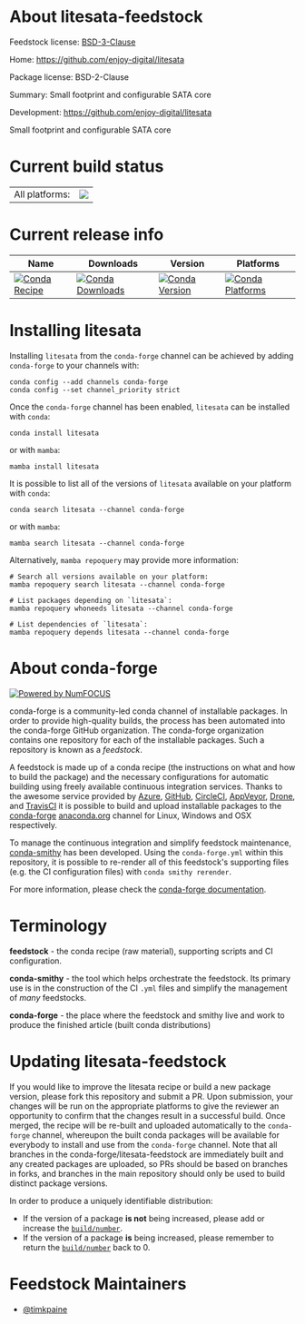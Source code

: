 About litesata-feedstock
========================

Feedstock license: [BSD-3-Clause](https://github.com/conda-forge/litesata-feedstock/blob/main/LICENSE.txt)

Home: https://github.com/enjoy-digital/litesata

Package license: BSD-2-Clause

Summary: Small footprint and configurable SATA core

Development: https://github.com/enjoy-digital/litesata

Small footprint and configurable SATA core

Current build status
====================


<table><tr><td>All platforms:</td>
    <td>
      <a href="https://dev.azure.com/conda-forge/feedstock-builds/_build/latest?definitionId=22344&branchName=main">
        <img src="https://dev.azure.com/conda-forge/feedstock-builds/_apis/build/status/litesata-feedstock?branchName=main">
      </a>
    </td>
  </tr>
</table>

Current release info
====================

| Name | Downloads | Version | Platforms |
| --- | --- | --- | --- |
| [![Conda Recipe](https://img.shields.io/badge/recipe-litesata-green.svg)](https://anaconda.org/conda-forge/litesata) | [![Conda Downloads](https://img.shields.io/conda/dn/conda-forge/litesata.svg)](https://anaconda.org/conda-forge/litesata) | [![Conda Version](https://img.shields.io/conda/vn/conda-forge/litesata.svg)](https://anaconda.org/conda-forge/litesata) | [![Conda Platforms](https://img.shields.io/conda/pn/conda-forge/litesata.svg)](https://anaconda.org/conda-forge/litesata) |

Installing litesata
===================

Installing `litesata` from the `conda-forge` channel can be achieved by adding `conda-forge` to your channels with:

```
conda config --add channels conda-forge
conda config --set channel_priority strict
```

Once the `conda-forge` channel has been enabled, `litesata` can be installed with `conda`:

```
conda install litesata
```

or with `mamba`:

```
mamba install litesata
```

It is possible to list all of the versions of `litesata` available on your platform with `conda`:

```
conda search litesata --channel conda-forge
```

or with `mamba`:

```
mamba search litesata --channel conda-forge
```

Alternatively, `mamba repoquery` may provide more information:

```
# Search all versions available on your platform:
mamba repoquery search litesata --channel conda-forge

# List packages depending on `litesata`:
mamba repoquery whoneeds litesata --channel conda-forge

# List dependencies of `litesata`:
mamba repoquery depends litesata --channel conda-forge
```


About conda-forge
=================

[![Powered by
NumFOCUS](https://img.shields.io/badge/powered%20by-NumFOCUS-orange.svg?style=flat&colorA=E1523D&colorB=007D8A)](https://numfocus.org)

conda-forge is a community-led conda channel of installable packages.
In order to provide high-quality builds, the process has been automated into the
conda-forge GitHub organization. The conda-forge organization contains one repository
for each of the installable packages. Such a repository is known as a *feedstock*.

A feedstock is made up of a conda recipe (the instructions on what and how to build
the package) and the necessary configurations for automatic building using freely
available continuous integration services. Thanks to the awesome service provided by
[Azure](https://azure.microsoft.com/en-us/services/devops/), [GitHub](https://github.com/),
[CircleCI](https://circleci.com/), [AppVeyor](https://www.appveyor.com/),
[Drone](https://cloud.drone.io/welcome), and [TravisCI](https://travis-ci.com/)
it is possible to build and upload installable packages to the
[conda-forge](https://anaconda.org/conda-forge) [anaconda.org](https://anaconda.org/)
channel for Linux, Windows and OSX respectively.

To manage the continuous integration and simplify feedstock maintenance,
[conda-smithy](https://github.com/conda-forge/conda-smithy) has been developed.
Using the ``conda-forge.yml`` within this repository, it is possible to re-render all of
this feedstock's supporting files (e.g. the CI configuration files) with ``conda smithy rerender``.

For more information, please check the [conda-forge documentation](https://conda-forge.org/docs/).

Terminology
===========

**feedstock** - the conda recipe (raw material), supporting scripts and CI configuration.

**conda-smithy** - the tool which helps orchestrate the feedstock.
                   Its primary use is in the construction of the CI ``.yml`` files
                   and simplify the management of *many* feedstocks.

**conda-forge** - the place where the feedstock and smithy live and work to
                  produce the finished article (built conda distributions)


Updating litesata-feedstock
===========================

If you would like to improve the litesata recipe or build a new
package version, please fork this repository and submit a PR. Upon submission,
your changes will be run on the appropriate platforms to give the reviewer an
opportunity to confirm that the changes result in a successful build. Once
merged, the recipe will be re-built and uploaded automatically to the
`conda-forge` channel, whereupon the built conda packages will be available for
everybody to install and use from the `conda-forge` channel.
Note that all branches in the conda-forge/litesata-feedstock are
immediately built and any created packages are uploaded, so PRs should be based
on branches in forks, and branches in the main repository should only be used to
build distinct package versions.

In order to produce a uniquely identifiable distribution:
 * If the version of a package **is not** being increased, please add or increase
   the [``build/number``](https://docs.conda.io/projects/conda-build/en/latest/resources/define-metadata.html#build-number-and-string).
 * If the version of a package **is** being increased, please remember to return
   the [``build/number``](https://docs.conda.io/projects/conda-build/en/latest/resources/define-metadata.html#build-number-and-string)
   back to 0.

Feedstock Maintainers
=====================

* [@timkpaine](https://github.com/timkpaine/)

